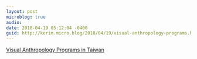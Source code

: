 ```yaml
---
layout: post
microblog: true
audio: 
date: 2018-04-19 05:12:04 -0400
guid: http://kerim.micro.blog/2018/04/19/visual-anthropology-programs.html
---
```

[Visual Anthropology Programs in Taiwan](https://keywords.oxus.net/archives/2018/04/19/visual-anthropology-programs-in-taiwan/)
